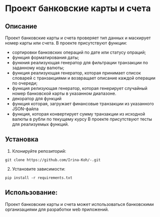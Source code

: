 # Проект банковские карты и счета 

## Описание 
Проект банковские карты и счета проверяет тип данных и маскирует номер карты или счета. 
В проекте присутствуют функции:
- сортировки банковских операций по дате или статусу опраций;
- функция форматирования даты;
- функния реализующая генератор для фильтрации транзакции по заданному коду валюты; 
- функция реализующая генератор, которая принимает список словарей с 
транзакциями и возвращает описание каждой операции по очереди;
- функция релизующая генератор, которая генерирует случайный номер банковской карты в указанном диапазоне.
- декоратор для функций 
- функция которая, загружает финансовые транзакции из указанного JSON-файла
- функция, которая конвертирует сумму транзакции из исходной валюты в рубли по текущему курсу
В проекте присутствуют тесты для реализуемых функций.

## Установка
1. Клонируйте репозиторий:
```
git clone https://github.com/Irina-Koh/-.git
```
2. Установите зависимости:
```
pip install -r requirements.txt
```
## Использование:

Проект банковские карты и счета может использоваться банковскими организациями для разработки web приложений.

